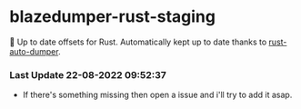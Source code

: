 # blazedumper-rust-staging

🚀 Up to date offsets for Rust. Automatically kept up to date thanks to [rust-auto-dumper](https://github.com/Akandesh/rust-auto-dumper).


### Last Update 22-08-2022 09:52:37
- If there's something missing then open a issue and i'll try to add it asap.